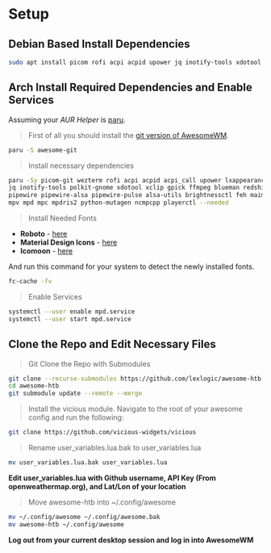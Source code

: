# Setup

## Debian Based Install Dependencies
```sh
sudo apt install picom rofi acpi acpid upower jq inotify-tools xdotool xclip gpick ffmpeg blueman redshift pipewire alsa-utils brightnessctl feh maim mpv mpd mpc mpdris2 python3-mutagen ncmpcpp playerctl
```


## Arch Install Required Dependencies and Enable Services


Assuming your _AUR Helper_ is [paru](https://github.com/Morganamilo/paru).

> First of all you should install the [git version of AwesomeWM](https://github.com/awesomeWM/awesome/).
```sh
paru -S awesome-git
```

> Install necessary dependencies
```sh
paru -Sy picom-git wezterm rofi acpi acpid acpi_call upower lxappearance-gtk3 \
jq inotify-tools polkit-gnome xdotool xclip gpick ffmpeg blueman redshift \
pipewire pipewire-alsa pipewire-pulse alsa-utils brightnessctl feh maim \
mpv mpd mpc mpdris2 python-mutagen ncmpcpp playerctl --needed
```

> Install Needed Fonts
- **Roboto** - [here](https://fonts.google.com/specimen/Roboto)
- **Material Design Icons** - [here](https://github.com/google/material-design-icons)
- **Icomoon** - [here](https://www.dropbox.com/s/hrkub2yo9iapljz/icomoon.zip?dl=0)

And run this command for your system to detect the newly installed fonts.

```sh
fc-cache -fv
```

> Enable Services
```sh
systemctl --user enable mpd.service
systemctl --user start mpd.service
```


## Clone the Repo and Edit Necessary Files

> Git Clone the Repo with Submodules
```sh
git clone --recurse-submodules https://github.com/lexlogic/awesome-htb
cd awesome-htb
git submodule update --remote --merge
```
> Install the vicious module. Navigate to the root of your awesome config and run the following:
```sh
git clone https://github.com/vicious-widgets/vicious
```

> Rename user_variables.lua.bak to user_variables.lua
```sh
mv user_variables.lua.bak user_variables.lua
```

**Edit user_variables.lua with Github username, API Key (From openweathermap.org), and Lat/Lon of your location**

> Move awesome-htb into ~/.config/awesome
```sh
mv ~/.config/awesome ~/.config/awesome.bak
mv awesome-htb ~/.config/awesome
```

**Log out from your current desktop session and log in into AwesomeWM**
